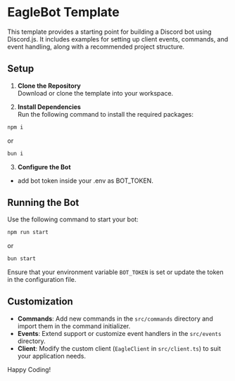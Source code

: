 # EagleBot Template

This template provides a starting point for building a Discord bot using Discord.js. It includes examples for setting up client events, commands, and event handling, along with a recommended project structure.

## Setup

1. **Clone the Repository**  
   Download or clone the template into your workspace.

2. **Install Dependencies**  
   Run the following command to install the required packages:

```bash
npm i
```

or

```bash
bun i
```

3. **Configure the Bot**

-   add bot token inside your .env as BOT_TOKEN.

## Running the Bot

Use the following command to start your bot:

```bash
npm run start
```

or

```bash
bun start
```

Ensure that your environment variable `BOT_TOKEN` is set or update the token in the configuration file.

## Customization

-   **Commands**: Add new commands in the `src/commands` directory and import them in the command initializer.
-   **Events**: Extend support or customize event handlers in the `src/events` directory.
-   **Client**: Modify the custom client (`EagleClient` in `src/client.ts`) to suit your application needs.

Happy Coding!
